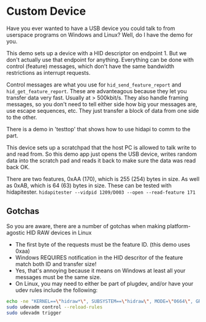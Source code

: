 # Custom Device

Have you ever wanted to have a USB device you could talk to from userspace programs on Windows and Linux?  Well, do I have the demo for you.

This demo sets up a device with a HID descriptor on endpoint 1.  But we don't actually use that endpoint for anything.  Everything can be done with control (feature) messages, which don't have the same bandwidth restrictions as interrupt requests.

Control messages are what you use for `hid_send_feature_report` and `hid_get_feature_report`.  These are advanteagous because they let you transfer data very fast.  Usually at > 500kbit/s.  They also handle framing messages, so you don't need to tell either side how big your messages are, use escape sequences, etc.  They just transfer a block of data from one side to the other.

There is a demo in 'testtop' that shows how to use hidapi to comm to the part.

This device sets up a scratchpad that the host PC is allowed to talk write to and read from.  So this demo app just opens the USB device, writes random data into the scratch pad and reads it back to make sure the data was read back OK.

There are two features, 0xAA (170), which is 255 (254) bytes in size.  As well as 0xAB, which is 64 (63) bytes in size.  These can be tested with hidapitester. `hidapitester --vidpid 1209/D003 --open --read-feature 171`

## Gotchas

So you are aware, there are a number of gotchas when making platform-agostic HID RAW devices in Linux
 * The first byte of the requests must be the feature ID. (this demo uses 0xaa)
 * Windows REQUIRES notification in the HID descritor of the feature match both ID and transfer size!
 * Yes, that's annoying because it means on Windows at least all your messages must be the same size.
 * On Linux, you may need to either be part of plugdev, and/or have your udev rules include the following:
```sh
echo -ne "KERNEL==\"hidraw*\", SUBSYSTEM==\"hidraw\", MODE=\"0664\", GROUP=\"plugdev\"\n" | sudo tee /etc/udev/rules.d/20-hidraw.rules
sudo udevadm control --reload-rules
sudo udevadm trigger
```
